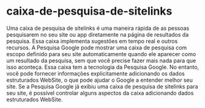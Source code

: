 # caixa-de-pesquisa-de-sitelinks
Uma caixa de pesquisa de sitelinks é uma maneira rápida de as pessoas pesquisarem no seu site ou app diretamente na página de resultados da pesquisa. Essa caixa implementa sugestões em tempo real e outros recursos.  A Pesquisa Google pode mostrar uma caixa de pesquisa com escopo definido para seu site automaticamente quando ele aparecer como um resultado da pesquisa, sem que você precise fazer mais nada para que isso aconteça. Essa caixa tem a tecnologia da Pesquisa Google. No entanto, você pode fornecer informações explicitamente adicionando os dados estruturados WebSite, o que pode ajudar o Google a entender melhor seu site.  Se a Pesquisa Google já exibiu uma caixa de pesquisa de sitelinks para seu site, é possível controlar alguns aspectos da caixa adicionando dados estruturados WebSite.

